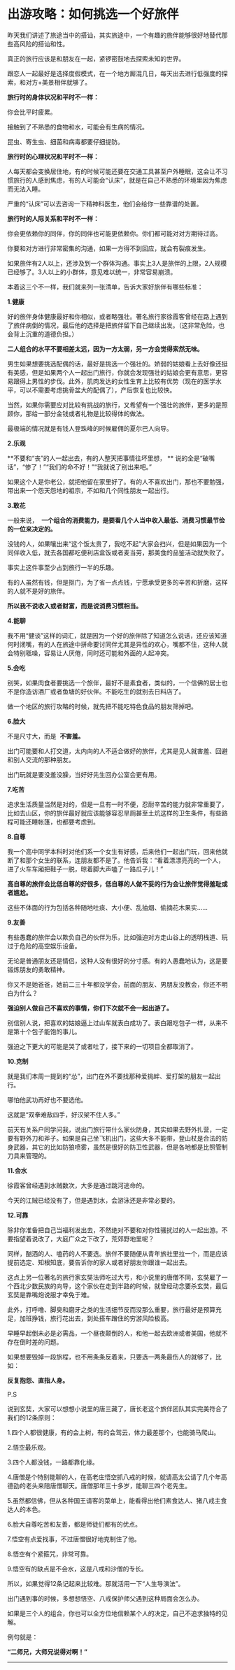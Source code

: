 # 出游攻略：如何挑选一个好旅伴

昨天我们讲述了旅途当中的搭讪，其实旅途中，一个有趣的旅伴能够很好地替代那些高风险的搭讪和性。

真正的旅行应该是和朋友在一起，紧锣密鼓地去探索未知的世界。

跟恋人一起最好是选择度假模式，在一个地方厮混几日，每天出去进行低强度的探索，和对方+美景相伴就够了。

 **旅行时的身体状况和平时不一样：**

你会比平时疲累。

接触到了不熟悉的食物和水，可能会有生病的情况。

昆虫、寄生虫、细菌和病毒都要仔细提防。

 **旅行时的心理状况和平时不一样：**

人每天都会变换居住地，有的时候可能还要在交通工具甚至户外睡眠，这会让不习惯旅行的人感到焦虑，有的人可能会“认床”，就是在自己不熟悉的环境里因为焦虑而无法入睡。

严重的“认床”可以去咨询一下精神科医生，他们会给你一些靠谱的处置。

 **旅行时的人际关系和平时不一样：**

你会更依赖你的同伴，你的同伴也可能更依赖你。你们都可能对对方期待过高。

你要和对方进行非常密集的沟通，如果一方得不到回应，就会有裂痕发生。

如果旅伴有2人以上，还涉及到一个群体沟通。事实上3人是旅伴的上限，2人规模已经够了。3人以上的小群体，意见难以统一，非常容易崩溃。

本着这三个不一样，我们就来列一张清单，告诉大家好旅伴有哪些标准：

 **1.健康**

好的旅伴身体健康最好和你相似，或者略强壮。著名旅行家徐霞客曾经在路上遇到了旅伴病倒的情况，最后他的选择是把旅伴留下自己继续出发。（这非常危险，也会背上沉重的道德负担。）

 **二人组合的水平不要相差太远，因为一方太弱，另一方会觉得索然无味。**

男生如果想要挑选配偶的话，最好是挑选一个强壮的。娇弱的姑娘看上去好像还挺有美感，但是如果两个人一起出门旅行，你就会发现强壮的姑娘会更有意思，更容易跟得上男性的步伐。此外，肌肉发达的女性生育上比较有优势（现在的医学水平，可以不需要考虑挑骨盆大的配偶了），产后恢复也比较快。

当然，如果你需要应对比较有挑战的旅行，又希望有一个强壮的旅伴，更多的是照顾你，那给一部分金钱或者礼物是比较得体的做法。

最极端的情况就是有钱人登珠峰的时候雇佣的夏尔巴人向导。

 **2.乐观**

 **不要和“丧”的人一起出去，有的人整天把事情往坏里想， ** 说的全是“破嘴话”，“惨了！”“我们的命不好！”“我就说了别出来吧。”

如果这个人是你老公，就把他留在家里好了。有的人不喜欢出门，那也不要勉强，带出来一个怨天怨地的祖宗，不如和几个同性朋友一起出行。

 **3.敢花**

一般来说，  **一个组合的消费能力，是要看几个人当中收入最低、消费习惯最节俭的一位来决定的。**

没钱的人，如果嚷出来“这个饭太贵了，我吃不起”大家会扫兴，但是如果因为一个同伴收入低，就去各国都吃便利店盒饭或者麦当劳，那美食的品鉴活动就失败了。

事实上这件事至少占到旅行一半的乐趣。

有的人虽然有钱，但是抠门，为了省一点点钱，宁愿承受更多的辛苦和折磨，这样的人就不是好的旅伴。

 **所以我不说收入或者财富，而是说消费习惯相当。**

 **4.能聊**

我不用“健谈”这样的词汇，就是因为一个好的旅伴除了知道怎么说话，还应该知道何时闭嘴，有的人在旅途中拼命要讨同伴尤其是异性的欢心，嘴都不住，这种人就会特别聒噪，容易让人厌倦，同时还可能和外面的人起冲突。

 **5.会吃**

别笑，如果肉食者要挑选一个旅伴，最好不是素食者，类似的，一个信佛的居士也不是你造访酒厂或者鱼塘的好伙伴。不能吃生的就别去日料店了。

做一个地区的旅行攻略的时候，就先把不能吃特色食品的朋友筛掉吧。

 **6.脸大**

不是尺寸大，而是  **不害羞。**

出门可能要和人打交道，太内向的人不适合做好的旅伴，尤其是见人就害羞、回避和别人交流的那种朋友。

出门玩就是要没羞没臊，当好好先生回办公室会更有用。

 **7.吃苦**

追求生活质量当然是对的，但是一旦有一时不便，忍耐辛苦的能力就非常重要了，比如去山区，你的旅伴最好就应该能够容忍旱厕甚至土炕这样的卫生条件，有些路程可能还睡帐篷，也都要考虑到。

 **8.自尊**

我一个高中同学本科时对他们系一个女生有好感，后来他们一起出门玩，回来他就断了和那个女生的联系，连朋友都不是了。他告诉我：“看着漂漂亮亮的一个人，进了火车车厢把鞋子一脱，晾着脚大声嗑了一路瓜子儿！”

 **高自尊的旅伴会比低自尊的好很多，低自尊的人做不妥的行为会让旅伴觉得羞耻或者尴尬。**

这些不体面的行为包括各种随地吐痰、大小便、乱抽烟、偷摘花木果实……

 **9.友善**

有些愚蠢的旅伴会以欺负自己的伙伴为乐，比如强迫对方走山谷上的透明栈道、玩过于危险的高空娱乐设备。

无论是普通朋友还是情侣，这种人没有很好的分寸感。有的人愚蠢地认为，这是要锻炼朋友的勇敢精神。

你又不是她爸爸，她前二三十年都没学会，前面的朋友、男朋友没教会，你还不明白为什么？

 **强迫别人做自己不喜欢的事情，你们下次就不会一起出游了。**

别信别人说，把喜欢的姑娘逼上过山车就表白成功了。表白跟吃包子一样，从来不是第十个包子能饱的事儿。

强迫之下更大的可能是哭了或者吐了，接下来的一切项目全都取消了。

 **10.克制**

就是我们本周一提到的“怂”，出门在外不要找那种爱挑衅、爱打架的朋友一起出行。

哪怕他武功再好也不要选他。

这就是“双拳难敌四手，好汉架不住人多。”

前天有关系户同学问我，说出门旅行带什么家伙防身，其实如果去野外扎营，一定要有野外刀和斧子。如果是自己坐飞机出门，这些大多不能带，登山杖是合法的防身武器，其它的比如防狼喷雾，虽然是很好的防卫性武器，但是各地都是比照管制刀具来管理的。

 **11.会水**

徐霞客曾经遇到水贼数次，大多是通过跳河逃命的。

今天的江贼已经没有了，但是遇到水，会游泳还是非常必要的。

 **12.可靠**

除非你准备把自己当福利发出去，不然绝对不要和对你性骚扰过的人一起出游。不要指望着说改了，大庭广众之下改了，荒郊野地里呢？

同样，酗酒的人、嗑药的人不要选。旅伴不要随便从青年旅社里拉一个，而是应该提前选定、知根知底，要告诉你的家人或者好朋友你跟谁一起出去。

这点上另一位著名的旅行家玄奘法师吃过大亏，和小说里的唐僧不同，玄奘雇了一个西北少数民族的向导，这个家伙在走到半路的时候，就曾经动念要杀玄奘，最后玄奘是靠嘴炮说服才幸免于难。

此外，打呼噜、脚臭和磨牙之类的生活细节反而没那么重要，旅行最好是预算充足，加班挣钱，旅行花出去，到处搭车蹭住的穷游风险极高。

早睡早起倒未必是必需品，一个昼夜颠倒的人，和他一起去欧洲或者美国，他就不存在倒时差的问题。

如果想要毁掉一段旅程，也不用条条反着来，只要选一两条最伤人的就够了，比如：

 **反复抱怨、直指人身。**

P.S

说到玄奘，大家可以想想小说里的唐三藏了，唐长老这个旅伴团队其实完美符合了我们的12条原则：

1.四个人都很健康，有的会上树，有的会驾云，体力最差那个，也能骑马爬山。

2.悟空最乐观。

3.四个人都没钱，一路都靠化缘。

4.唐僧是个特别能聊的人，在高老庄悟空抓八戒的时候，就请高太公请了几个年高德劭的老头来陪唐僧聊天。唐僧那年三十多岁，能聊三四个老先生。

5.虽然都信佛，但从各种国王请客的菜单上，能看得出他们素食达人、猪八戒主食达人的本色。

6.脸大自尊吃苦和友善，都是师徒们都有的优点。

7.悟空有点爱找事，不过唐僧很好地克制住了他。

8.悟空有个紧箍咒，非常可靠。

9.悟空有的缺点是不会水，这是八戒和沙僧的专长。

所以，如果觉得12条记起来比较难。那就活用一下“人生导演法”。

出门遇到事的时候，多想想悟空、八戒保护师父遇到这种局面会怎么办。

如果是三个人的组合，你也可以全方位地信赖某个人的决定，自己不追求独特的见解。

例句就是：

 **“二师兄，大师兄说得对啊！”**

---
